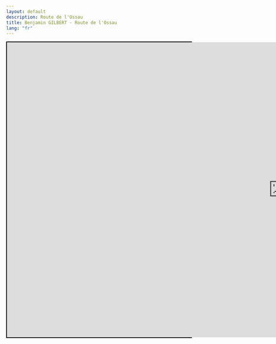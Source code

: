 ```yaml
---
layout: default
description: Route de l'Ossau
title: Benjamin GILBERT - Route de l'Ossau
lang: "fr"
---
```


<div align="center" style="height: 800px; border: 2px solid black"><iframe src="https://footpathapp.com/routes/86FA014C-2E1C-4DCB-8B0F-A1D1010D779A?embed=1" style="width: 300%; height: 800px; border: 0"></iframe></div>